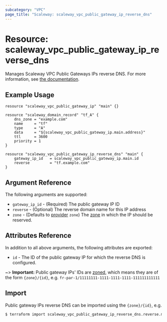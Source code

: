 ```yaml
---
subcategory: "VPC"
page_title: "Scaleway: scaleway_vpc_public_gateway_ip_reverse_dns"
---
```


# Resource: scaleway_vpc_public_gateway_ip_reverse_dns

Manages Scaleway VPC Public Gateways IPs reverse DNS.
For more information, see [the documentation](https://developers.scaleway.com/en/products/vpc-gw/api/v1/#ips-268151).

## Example Usage

```hcl
resource "scaleway_vpc_public_gateway_ip" "main" {}

resource "scaleway_domain_record" "tf_A" {
    dns_zone = "example.com"
    name     = "tf"
    type     = "A"
    data     = "${scaleway_vpc_public_gateway_ip.main.address}"
    ttl      = 3600
    priority = 1
}

resource "scaleway_vpc_public_gateway_ip_reverse_dns" "main" {
    gateway_ip_id   = scaleway_vpc_public_gateway_ip.main.id
    reverse         = "tf.example.com"
}
```

## Argument Reference

The following arguments are supported:

- `gateway_ip_id` - (Required) The public gateway IP ID
- `reverse` - (Optional) The reverse domain name for this IP address
- `zone` - (Defaults to [provider](../index.md#zone) `zone`) The [zone](../guides/regions_and_zones.md#zones) in which the IP should be reserved.

## Attributes Reference

In addition to all above arguments, the following attributes are exported:

- `id` - The ID of the public gateway IP for which the reverse DNS is configured.

~> **Important:** Public gateway IPs' IDs are [zoned](../guides/regions_and_zones.md#resource-ids), which means they are of the form `{zone}/{id}`, e.g. `fr-par-1/11111111-1111-1111-1111-111111111111`


## Import

Public gateway IPs reverse DNS can be imported using the `{zone}/{id}`, e.g.

```bash
$ terraform import scaleway_vpc_public_gateway_ip_reverse_dns.reverse.main fr-par-1/11111111-1111-1111-1111-111111111111
```
